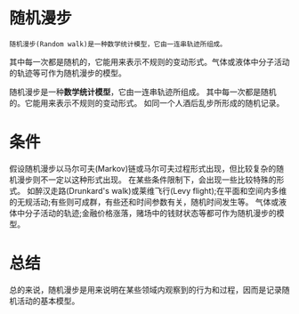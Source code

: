# 随机漫步
    随机漫步(Random walk)是一种数学统计模型，它由一连串轨迹所组成。
其中每一次都是随机的，它能用来表示不规则的变动形式。气体或液体中分子活动的轨迹等可作为随机漫步的模型。

随机漫步是一种**数学统计模型**，它由一连串轨迹所组成。
其中每一次都是随机的。它能用来表示不规则的变动形式。
如同一个人酒后乱步所形成的随机记录。

# 条件
假设随机漫步以马尔可夫(Markov)链或马尔可夫过程形式出现，但比较复杂的随机漫步则不一定以这种形式出现。
在某些条件限制下，会出现一些比较特殊的形式。
如醉汉走路(Drunkard's walk)或莱维飞行(Levy flight);在平面和空间内多维的无规活动;有些则可成群，有些还和时间参数有关，随机时间发生等。
气体或液体中分子活动的轨迹;金融价格涨落，赌场中的钱财状态等都可作为随机漫步的模型。

# 总结
总的来说，随机漫步是用来说明在某些领域内观察到的行为和过程，因而是记录随机活动的基本模型。

